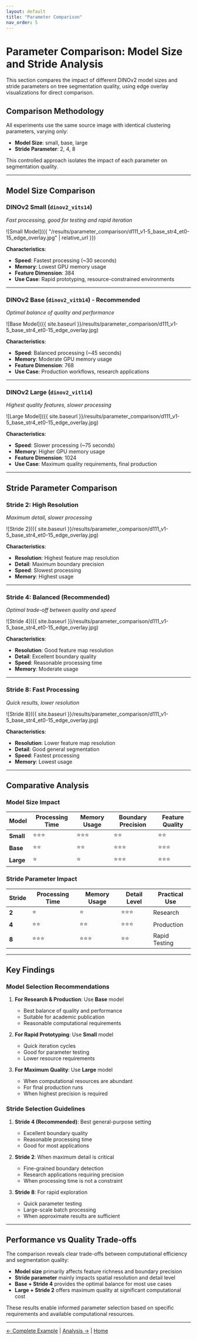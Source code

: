 ```yaml
---
layout: default
title: "Parameter Comparison"
nav_order: 5
---
```


# Parameter Comparison: Model Size and Stride Analysis

This section compares the impact of different DINOv2 model sizes and stride parameters on tree segmentation quality, using edge overlay visualizations for direct comparison.

## Comparison Methodology

All experiments use the same source image with identical clustering parameters, varying only:
- **Model Size**: small, base, large
- **Stride Parameter**: 2, 4, 8

This controlled approach isolates the impact of each parameter on segmentation quality.

---

## Model Size Comparison

### DINOv2 Small (`dinov2_vits14`)
*Fast processing, good for testing and rapid iteration*

![Small Model]({{ "/results/parameter_comparison/d111_v1-5_base_str4_et0-15_edge_overlay.jpg" | relative_url }})

**Characteristics**:
- **Speed**: Fastest processing (~30 seconds)
- **Memory**: Lowest GPU memory usage
- **Feature Dimension**: 384
- **Use Case**: Rapid prototyping, resource-constrained environments

---

### DINOv2 Base (`dinov2_vitb14`) - Recommended
*Optimal balance of quality and performance*

![Base Model]({{ site.baseurl }}/results/parameter_comparison/d111_v1-5_base_str4_et0-15_edge_overlay.jpg)

**Characteristics**:
- **Speed**: Balanced processing (~45 seconds)
- **Memory**: Moderate GPU memory usage
- **Feature Dimension**: 768
- **Use Case**: Production workflows, research applications

---

### DINOv2 Large (`dinov2_vitl14`)
*Highest quality features, slower processing*

![Large Model]({{ site.baseurl }}/results/parameter_comparison/d111_v1-5_base_str4_et0-15_edge_overlay.jpg)

**Characteristics**:
- **Speed**: Slower processing (~75 seconds)
- **Memory**: Higher GPU memory usage
- **Feature Dimension**: 1024
- **Use Case**: Maximum quality requirements, final production

---

## Stride Parameter Comparison

### Stride 2: High Resolution
*Maximum detail, slower processing*

![Stride 2]({{ site.baseurl }}/results/parameter_comparison/d111_v1-5_base_str4_et0-15_edge_overlay.jpg)

**Characteristics**:
- **Resolution**: Highest feature map resolution
- **Detail**: Maximum boundary precision
- **Speed**: Slowest processing
- **Memory**: Highest usage

---

### Stride 4: Balanced (Recommended)
*Optimal trade-off between quality and speed*

![Stride 4]({{ site.baseurl }}/results/parameter_comparison/d111_v1-5_base_str4_et0-15_edge_overlay.jpg)

**Characteristics**:
- **Resolution**: Good feature map resolution
- **Detail**: Excellent boundary quality
- **Speed**: Reasonable processing time
- **Memory**: Moderate usage

---

### Stride 8: Fast Processing
*Quick results, lower resolution*

![Stride 8]({{ site.baseurl }}/results/parameter_comparison/d111_v1-5_base_str4_et0-15_edge_overlay.jpg)

**Characteristics**:
- **Resolution**: Lower feature map resolution
- **Detail**: Good general segmentation
- **Speed**: Fastest processing
- **Memory**: Lowest usage

---

## Comparative Analysis

### Model Size Impact

| Model | Processing Time | Memory Usage | Boundary Precision | Feature Quality |
|-------|----------------|--------------|-------------------|-----------------|
| **Small** | ⭐⭐⭐ | ⭐⭐⭐ | ⭐⭐ | ⭐⭐ |
| **Base** | ⭐⭐ | ⭐⭐ | ⭐⭐⭐ | ⭐⭐⭐ |
| **Large** | ⭐ | ⭐ | ⭐⭐⭐ | ⭐⭐⭐ |

### Stride Parameter Impact

| Stride | Processing Time | Memory Usage | Detail Level | Practical Use |
|--------|----------------|--------------|--------------|---------------|
| **2** | ⭐ | ⭐ | ⭐⭐⭐ | Research |
| **4** | ⭐⭐ | ⭐⭐ | ⭐⭐⭐ | Production |
| **8** | ⭐⭐⭐ | ⭐⭐⭐ | ⭐⭐ | Rapid Testing |

---

## Key Findings

### Model Selection Recommendations

1. **For Research & Production**: Use **Base** model
   - Best balance of quality and performance
   - Suitable for academic publication
   - Reasonable computational requirements

2. **For Rapid Prototyping**: Use **Small** model
   - Quick iteration cycles
   - Good for parameter testing
   - Lower resource requirements

3. **For Maximum Quality**: Use **Large** model
   - When computational resources are abundant
   - For final production runs
   - When highest precision is required

### Stride Selection Guidelines

1. **Stride 4 (Recommended)**: Best general-purpose setting
   - Excellent boundary quality
   - Reasonable processing time
   - Good for most applications

2. **Stride 2**: When maximum detail is critical
   - Fine-grained boundary detection
   - Research applications requiring precision
   - When processing time is not a constraint

3. **Stride 8**: For rapid exploration
   - Quick parameter testing
   - Large-scale batch processing
   - When approximate results are sufficient

---

## Performance vs Quality Trade-offs

The comparison reveals clear trade-offs between computational efficiency and segmentation quality:

- **Model size** primarily affects feature richness and boundary precision
- **Stride parameter** mainly impacts spatial resolution and detail level
- **Base + Stride 4** provides the optimal balance for most use cases
- **Large + Stride 2** offers maximum quality at significant computational cost

These results enable informed parameter selection based on specific requirements and available computational resources.

---

[← Complete Example](complete_example.html) | [Analysis →](analysis.html) | [Home](index.html)